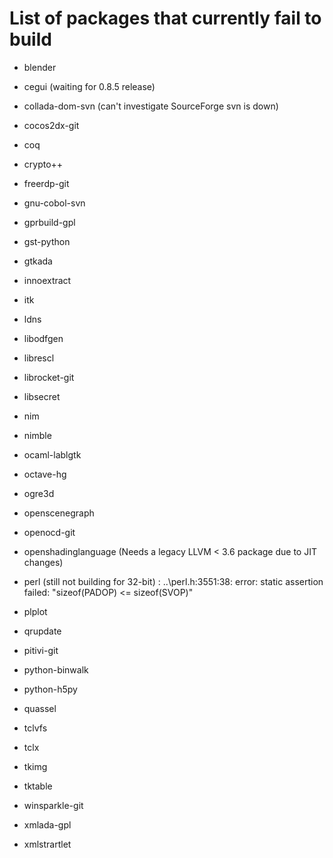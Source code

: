 List of packages that currently fail to build
=============================================

- blender

- cegui (waiting for 0.8.5 release)

- collada-dom-svn (can't investigate SourceForge svn is down)

- cocos2dx-git

- coq

- crypto++

- freerdp-git

- gnu-cobol-svn

- gprbuild-gpl

- gst-python

- gtkada

- innoextract

- itk

- ldns

- libodfgen

- librescl

- librocket-git

- libsecret

- nim

- nimble

- ocaml-lablgtk

- octave-hg

- ogre3d

- openscenegraph

- openocd-git

- openshadinglanguage (Needs a legacy LLVM < 3.6 package due to JIT changes)

- perl (still not building for 32-bit) : ..\perl.h:3551:38: error: static assertion failed: "sizeof(PADOP) <= sizeof(SVOP)"

- plplot

- qrupdate

- pitivi-git

- python-binwalk

- python-h5py

- quassel

- tclvfs

- tclx

- tkimg

- tktable

- winsparkle-git

- xmlada-gpl

- xmlstrartlet
